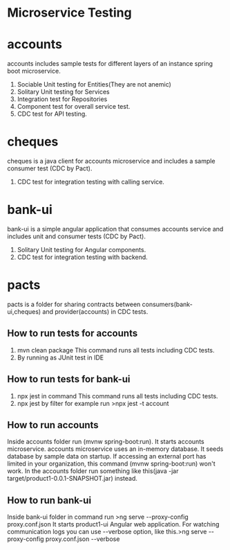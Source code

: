 # Microservice Testing

# accounts
accounts includes sample tests for different layers of an instance spring boot microservice.
1. Sociable Unit testing for Entities(They are not anemic)
2. Solitary Unit testing for Services
3. Integration test for Repositories
4. Component test for overall service test.
5. CDC test for API testing.
# cheques
cheques is a java client for accounts microservice and includes a sample consumer test (CDC by Pact).
1. CDC test for integration testing with calling service.
# bank-ui
bank-ui is a simple angular application that consumes accounts service and includes unit and consumer tests (CDC by Pact).
1. Solitary Unit testing for Angular components.
2. CDC test for integration testing with backend. 

# pacts
pacts is a folder for sharing contracts between consumers(bank-ui,cheques) and provider(accounts) in CDC tests.

## How to run tests for accounts
1. mvn clean package 
This command runs all tests including CDC tests.
2. By running as JUnit test in IDE


## How to run tests for bank-ui
1. npx jest in command 
This command runs all tests including CDC tests.
2. npx jest by filter
for example run >npx jest -t account


## How to run accounts
Inside accounts folder run (mvnw spring-boot:run). 
It starts accounts microservice.
accounts microservice uses an in-memory database.
It seeds database by sample data on startup.
If accessing an external port has limited in your organization, this command (mvnw spring-boot:run) won't work. In the accounts folder run something like this(java -jar target/product1-0.0.1-SNAPSHOT.jar) instead.

## How to run bank-ui

Inside bank-ui folder in command
run >ng serve --proxy-config proxy.conf.json
It starts product1-ui Angular web application.
For watching communication logs you can use --verbose option,
like this.>ng serve --proxy-config proxy.conf.json --verbose



